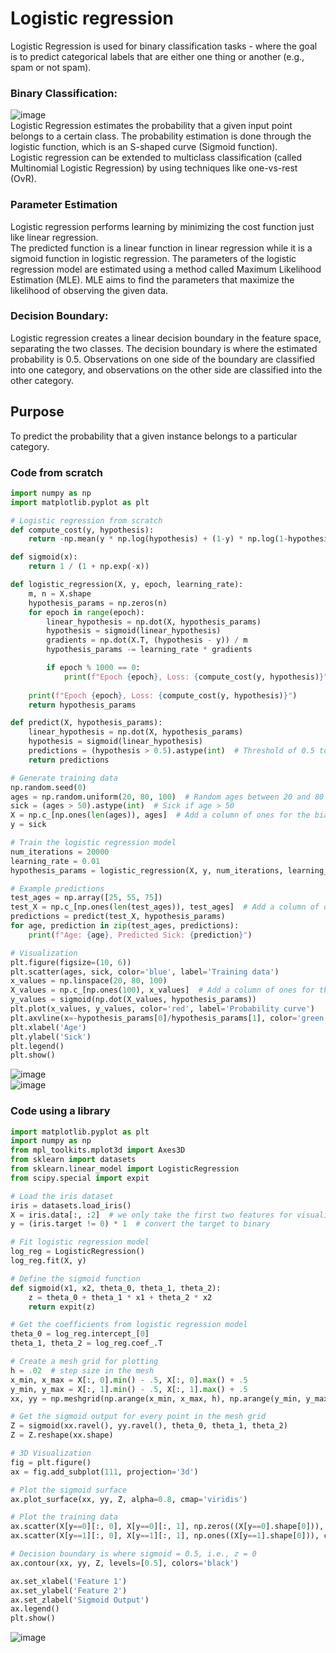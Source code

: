# Logistic regression
Logistic Regression is used for binary classification tasks - where the goal is to predict categorical labels that are either one thing or another (e.g., spam or not spam).

### Binary Classification:
![image](https://github.com/vacu9708/Machine-learning/assets/67142421/dfa4a74a-15df-441c-9952-a49fbbc5e6e1)<br>
Logistic Regression estimates the probability that a given input point belongs to a certain class. The probability estimation is done through the logistic function, which is an S-shaped curve (Sigmoid function).<br>
Logistic regression can be extended to multiclass classification (called Multinomial Logistic Regression) by using techniques like one-vs-rest (OvR).

### Parameter Estimation
Logistic regression performs learning by minimizing the cost function just like linear regression.<br>
The predicted function is a linear function in linear regression while it is a sigmoid function in logistic regression.
The parameters of the logistic regression model are estimated using a method called Maximum Likelihood Estimation (MLE). MLE aims to find the parameters that maximize the likelihood of observing the given data.

### Decision Boundary:
Logistic regression creates a linear decision boundary in the feature space, separating the two classes. The decision boundary is where the estimated probability is 0.5. Observations on one side of the boundary are classified into one category, and observations on the other side are classified into the other category.

## Purpose
To predict the probability that a given instance belongs to a particular category.

### Code from scratch
~~~python
import numpy as np
import matplotlib.pyplot as plt

# Logistic regression from scratch
def compute_cost(y, hypothesis):
    return -np.mean(y * np.log(hypothesis) + (1-y) * np.log(1-hypothesis))

def sigmoid(x):
    return 1 / (1 + np.exp(-x))

def logistic_regression(X, y, epoch, learning_rate):
    m, n = X.shape
    hypothesis_params = np.zeros(n)
    for epoch in range(epoch):
        linear_hypothesis = np.dot(X, hypothesis_params)
        hypothesis = sigmoid(linear_hypothesis)
        gradients = np.dot(X.T, (hypothesis - y)) / m
        hypothesis_params -= learning_rate * gradients

        if epoch % 1000 == 0:
            print(f"Epoch {epoch}, Loss: {compute_cost(y, hypothesis)}")
            
    print(f"Epoch {epoch}, Loss: {compute_cost(y, hypothesis)}")
    return hypothesis_params

def predict(X, hypothesis_params):
    linear_hypothesis = np.dot(X, hypothesis_params)
    hypothesis = sigmoid(linear_hypothesis)
    predictions = (hypothesis > 0.5).astype(int)  # Threshold of 0.5 to classify as 0 or 1
    return predictions

# Generate training data
np.random.seed(0)
ages = np.random.uniform(20, 80, 100)  # Random ages between 20 and 80
sick = (ages > 50).astype(int)  # Sick if age > 50
X = np.c_[np.ones(len(ages)), ages]  # Add a column of ones for the bias term
y = sick

# Train the logistic regression model
num_iterations = 20000
learning_rate = 0.01
hypothesis_params = logistic_regression(X, y, num_iterations, learning_rate)

# Example predictions
test_ages = np.array([25, 55, 75])
test_X = np.c_[np.ones(len(test_ages)), test_ages]  # Add a column of ones for the bias term
predictions = predict(test_X, hypothesis_params)
for age, prediction in zip(test_ages, predictions):
    print(f"Age: {age}, Predicted Sick: {prediction}")

# Visualization
plt.figure(figsize=(10, 6))
plt.scatter(ages, sick, color='blue', label='Training data')
x_values = np.linspace(20, 80, 100)
X_values = np.c_[np.ones(100), x_values]  # Add a column of ones for the bias term
y_values = sigmoid(np.dot(X_values, hypothesis_params))
plt.plot(x_values, y_values, color='red', label='Probability curve')
plt.axvline(x=-hypothesis_params[0]/hypothesis_params[1], color='green', linestyle='--', label='Decision boundary')
plt.xlabel('Age')
plt.ylabel('Sick')
plt.legend()
plt.show()
~~~
![image](https://github.com/vacu9708/Machine-learning/assets/67142421/fcacd957-95ea-4cad-8f91-f55d062ef0d0)<br>
![image](https://github.com/vacu9708/Machine-learning/assets/67142421/3deafb5a-db94-4b5b-98ce-3607107248e1)

### Code using a library
~~~python
import matplotlib.pyplot as plt
import numpy as np
from mpl_toolkits.mplot3d import Axes3D
from sklearn import datasets
from sklearn.linear_model import LogisticRegression
from scipy.special import expit

# Load the iris dataset
iris = datasets.load_iris()
X = iris.data[:, :2]  # we only take the first two features for visualization
y = (iris.target != 0) * 1  # convert the target to binary

# Fit logistic regression model
log_reg = LogisticRegression()
log_reg.fit(X, y)

# Define the sigmoid function
def sigmoid(x1, x2, theta_0, theta_1, theta_2):
    z = theta_0 + theta_1 * x1 + theta_2 * x2
    return expit(z)

# Get the coefficients from logistic regression model
theta_0 = log_reg.intercept_[0]
theta_1, theta_2 = log_reg.coef_.T

# Create a mesh grid for plotting
h = .02  # step size in the mesh
x_min, x_max = X[:, 0].min() - .5, X[:, 0].max() + .5
y_min, y_max = X[:, 1].min() - .5, X[:, 1].max() + .5
xx, yy = np.meshgrid(np.arange(x_min, x_max, h), np.arange(y_min, y_max, h))

# Get the sigmoid output for every point in the mesh grid
Z = sigmoid(xx.ravel(), yy.ravel(), theta_0, theta_1, theta_2)
Z = Z.reshape(xx.shape)

# 3D Visualization
fig = plt.figure()
ax = fig.add_subplot(111, projection='3d')

# Plot the sigmoid surface
ax.plot_surface(xx, yy, Z, alpha=0.8, cmap='viridis')

# Plot the training data
ax.scatter(X[y==0][:, 0], X[y==0][:, 1], np.zeros((X[y==0].shape[0])), color='red', label='Class 0')
ax.scatter(X[y==1][:, 0], X[y==1][:, 1], np.ones((X[y==1].shape[0])), color='blue', label='Class 1')

# Decision boundary is where sigmoid = 0.5, i.e., z = 0
ax.contour(xx, yy, Z, levels=[0.5], colors='black')

ax.set_xlabel('Feature 1')
ax.set_ylabel('Feature 2')
ax.set_zlabel('Sigmoid Output')
ax.legend()
plt.show()
~~~
![image](https://github.com/vacu9708/Machine-learning/assets/67142421/bbfb5182-2220-4ffa-ba9b-33151aa17f53)
